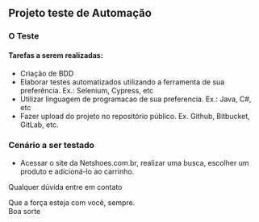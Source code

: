 ## Projeto teste de Automação

### O Teste
#### Tarefas a serem realizadas:
 - Criação de BDD 
 - Elaborar testes automatizados utilizando a ferramenta de sua preferência. Ex.: Selenium, Cypress, etc
 - Utilizar linguagem de programacao de sua preferencia. Ex.: Java, C#, etc
 - Fazer upload do projeto no repositório público. Ex. Github, Bitbucket, GitLab, etc. 
 
 ### Cenário a ser testado
  - Acessar o site da Netshoes.com.br, realizar uma busca, escolher um produto e adicioná-lo ao carrinho.

Qualquer dúvida entre em contato<br>

Que a força esteja com você, sempre.<br>
Boa sorte
